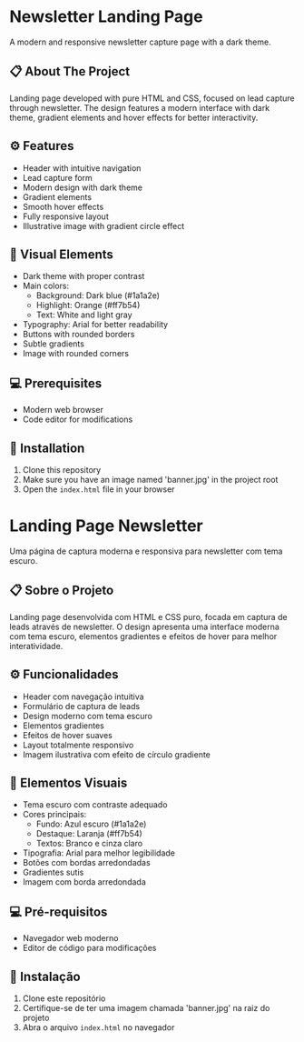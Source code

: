 # Newsletter Landing Page

A modern and responsive newsletter capture page with a dark theme.

## 📋 About The Project

Landing page developed with pure HTML and CSS, focused on lead capture through newsletter. The design features a modern interface with dark theme, gradient elements and hover effects for better interactivity.

## ⚙️ Features

- Header with intuitive navigation
- Lead capture form
- Modern design with dark theme
- Gradient elements
- Smooth hover effects
- Fully responsive layout
- Illustrative image with gradient circle effect

## 🎨 Visual Elements

- Dark theme with proper contrast
- Main colors: 
  - Background: Dark blue (#1a1a2e)
  - Highlight: Orange (#ff7b54)
  - Text: White and light gray
- Typography: Arial for better readability
- Buttons with rounded borders
- Subtle gradients
- Image with rounded corners

## 💻 Prerequisites

- Modern web browser
- Code editor for modifications

## 🚀 Installation

1. Clone this repository
2. Make sure you have an image named 'banner.jpg' in the project root
3. Open the `index.html` file in your browser


# Landing Page Newsletter

Uma página de captura moderna e responsiva para newsletter com tema escuro.

## 📋 Sobre o Projeto

Landing page desenvolvida com HTML e CSS puro, focada em captura de leads através de newsletter. O design apresenta uma interface moderna com tema escuro, elementos gradientes e efeitos de hover para melhor interatividade.

## ⚙️ Funcionalidades

- Header com navegação intuitiva
- Formulário de captura de leads
- Design moderno com tema escuro
- Elementos gradientes
- Efeitos de hover suaves
- Layout totalmente responsivo
- Imagem ilustrativa com efeito de círculo gradiente

## 🎨 Elementos Visuais

- Tema escuro com contraste adequado
- Cores principais: 
  - Fundo: Azul escuro (#1a1a2e)
  - Destaque: Laranja (#ff7b54)
  - Textos: Branco e cinza claro
- Tipografia: Arial para melhor legibilidade
- Botões com bordas arredondadas
- Gradientes sutis
- Imagem com borda arredondada

## 💻 Pré-requisitos

- Navegador web moderno
- Editor de código para modificações

## 🚀 Instalação

1. Clone este repositório
2. Certifique-se de ter uma imagem chamada 'banner.jpg' na raiz do projeto
3. Abra o arquivo `index.html` no navegador
